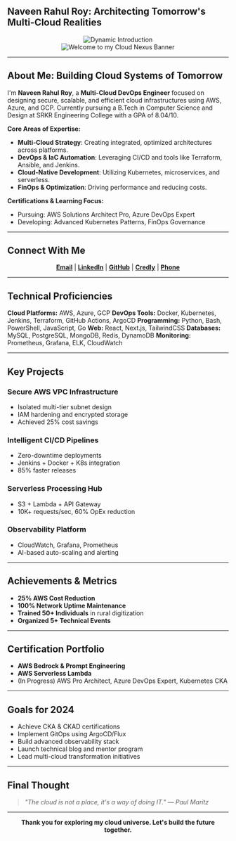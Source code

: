 ## Naveen Rahul Roy: Architecting Tomorrow's Multi-Cloud Realities

<div align="center">
  <img src="https://readme-typing-svg.demolab.com?font=Orbitron&size=35&duration=2000&pause=500&color=00D9FF&center=true&vCenter=true&width=1000&height=100&lines=Crafting+Scalable%2C+Secure%2C+Cost-Optimized+Cloud+Infrastructure;Multi-Cloud+Solutions+Architect+%7C+DevOps+Automation+Maestro;Kubernetes+%26+Cloud-Native+Innovator;CI%2FCD+Pipelines+%7C+Infrastructure+as+Code;AWS+%7C+Azure+%7C+GCP+Expert" alt="Dynamic Introduction" />
</div>

<div align="center">
  <img src="https://capsule-render.vercel.app/api?type=waving&color=gradient&customColorList=6,11,20,24,25,30&height=350&section=header&text=Welcome%20to%20my%20Cloud%20Nexus&fontSize=60&fontAlignY=35&desc=Where%20Innovation%20Meets%20Infrastructure%20Excellence&descAlignY=55&descSize=25&animation=fadeIn" alt="Welcome to my Cloud Nexus Banner"/>
</div>

---

## About Me: Building Cloud Systems of Tomorrow

I'm **Naveen Rahul Roy**, a **Multi-Cloud DevOps Engineer** focused on designing secure, scalable, and efficient cloud infrastructures using AWS, Azure, and GCP. Currently pursuing a B.Tech in Computer Science and Design at SRKR Engineering College with a GPA of 8.04/10.

**Core Areas of Expertise:**

* **Multi-Cloud Strategy**: Creating integrated, optimized architectures across platforms.
* **DevOps & IaC Automation**: Leveraging CI/CD and tools like Terraform, Ansible, and Jenkins.
* **Cloud-Native Development**: Utilizing Kubernetes, microservices, and serverless.
* **FinOps & Optimization**: Driving performance and reducing costs.

**Certifications & Learning Focus:**

* Pursuing: AWS Solutions Architect Pro, Azure DevOps Expert
* Developing: Advanced Kubernetes Patterns, FinOps Governance

---

## Connect With Me

<div align="center">
  <a href="mailto:naveenrahulroy1@gmail.com"><strong>Email</strong></a> |
  <a href="https://linkedin.com/in/naveen-rahul-roy"><strong>LinkedIn</strong></a> |
  <a href="https://github.com/naveenrahulroy-projects"><strong>GitHub</strong></a> |
  <a href="https://www.credly.com/users/naveenrahulroy-unnamatla/badges"><strong>Credly</strong></a> |
  <a href="tel:+918639151051"><strong>Phone</strong></a>
</div>

---

## Technical Proficiencies

**Cloud Platforms:** AWS, Azure, GCP
**DevOps Tools:** Docker, Kubernetes, Jenkins, Terraform, GitHub Actions, ArgoCD
**Programming:** Python, Bash, PowerShell, JavaScript, Go
**Web:** React, Next.js, TailwindCSS
**Databases:** MySQL, PostgreSQL, MongoDB, Redis, DynamoDB
**Monitoring:** Prometheus, Grafana, ELK, CloudWatch

---

## Key Projects

### Secure AWS VPC Infrastructure

* Isolated multi-tier subnet design
* IAM hardening and encrypted storage
* Achieved 25% cost savings

### Intelligent CI/CD Pipelines

* Zero-downtime deployments
* Jenkins + Docker + K8s integration
* 85% faster releases

### Serverless Processing Hub

* S3 + Lambda + API Gateway
* 10K+ requests/sec, 60% OpEx reduction

### Observability Platform

* CloudWatch, Grafana, Prometheus
* AI-based auto-scaling and alerting

---

## Achievements & Metrics

* **25% AWS Cost Reduction**
* **100% Network Uptime Maintenance**
* **Trained 50+ Individuals** in rural digitization
* **Organized 5+ Technical Events**

---

## Certification Portfolio

* **AWS Bedrock & Prompt Engineering**
* **AWS Serverless Lambda**
* (In Progress) AWS Pro Architect, Azure DevOps Expert, Kubernetes CKA

---

## Goals for 2024

* Achieve CKA & CKAD certifications
* Implement GitOps using ArgoCD/Flux
* Build advanced observability stack
* Launch technical blog and mentor program
* Lead multi-cloud transformation initiatives

---

## Final Thought

> *"The cloud is not a place, it's a way of doing IT." — Paul Maritz*

---

<div align="center">
  <strong>Thank you for exploring my cloud universe. Let's build the future together.</strong>
</div>
